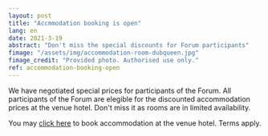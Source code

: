 ```yaml
---
layout: post
title: "Accmmodation booking is open"
lang: en
date: 2021-3-19
abstract: "Don't miss the special discounts for Forum participants"
fimage: "/assets/img/accommodation-room-dubqueen.jpg"
fimage_credit: "Provided photo. Authorised use only."
ref: accommodation-booking-open
---
```

We have negotiated special prices for participants of the Forum. All participants of the Forum are elegible for the discounted accommodation prices at the venue hotel. Don't miss it as rooms are in limited availability.

You may [click here](/logistics#accommodation) to book accommodation at the venue hotel. Terms apply.

